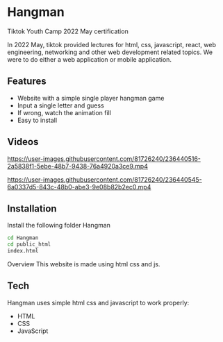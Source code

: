 # Hangman
Tiktok Youth Camp 2022 May certification

In 2022 May, tiktok provided lectures for html, css, javascript, react, web engineering, networking and other web development related topics. We were to do either a web application or mobile application. 


## Features

- Website with a simple single player hangman game
- Input a single letter and guess
- If wrong, watch the animation fill
- Easy to install

## Videos

https://user-images.githubusercontent.com/81726240/236440516-2a5838f1-5ebe-48b7-9438-76a4920a3ce9.mp4

https://user-images.githubusercontent.com/81726240/236440545-6a0337d5-843c-48b0-abe3-9e08b82b2ec0.mp4

## Installation

Install the following folder Hangman

```sh
cd Hangman
cd public_html
index.html
```


Overview 
This website is made using html css and js. 


## Tech

Hangman uses simple html css and javascript to work properly:

- HTML
- CSS
- JavaScript

